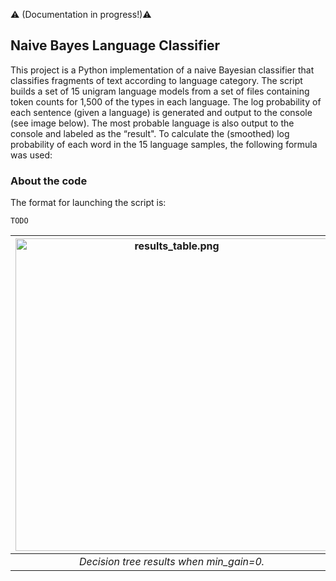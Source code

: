 :warning: (Documentation in progress!):warning:

Naive Bayes Language Classifier
---

This project is a Python implementation of a naive Bayesian classifier that classifies fragments of text according to language category. The script builds a set of 15 unigram language models from a set of files containing token counts for 1,500 of the types in each language. The log probability of each sentence (given a language) is generated and output to the console (see image below). The most probable language is also output to the console and labeled as the “result".
To calculate the (smoothed) log probability of each word in the 15 language samples, the following formula was used:



### About the code

The format for launching the script is:  

```TODO```


| <img src="results_table.png" alt="results_table.png" width="500"/> | 
|:--:| 
| *Decision tree results when min_gain=0.* |


